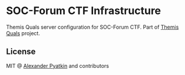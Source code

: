 # SOC-Forum CTF Infrastructure
Themis Quals server configuration for SOC-Forum CTF. Part of [Themis Quals](https://github.com/aspyatkin/themis-quals) project.

## License
MIT @ [Alexander Pyatkin](https://github.com/aspyatkin) and contributors
